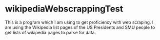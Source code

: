 # wikipediaWebscrappingTest
This is a program which I am using to get proficiency with web scraping. I am using the Wikipedia list pages of the US Presidents and SMU people to get lists of wikipedia pages to parse for data.
